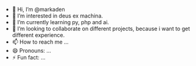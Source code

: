 - 👋 Hi, I’m @markaden
- 👀 I’m interested in deus ex machina.
- 🌱 I’m currently learning py, php and ai.
- 💞️ I’m looking to collaborate on different projects, because i want to get different experience.
- 📫 How to reach me ...
- 😄 Pronouns: ...
- ⚡ Fun fact: ...

<!---
markaden/markaden is a ✨ special ✨ repository because its `README.md` (this file) appears on your GitHub profile.
You can click the Preview link to take a look at your changes.
--->
